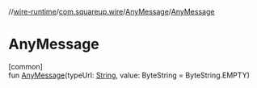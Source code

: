 //[wire-runtime](../../../index.md)/[com.squareup.wire](../index.md)/[AnyMessage](index.md)/[AnyMessage](-any-message.md)

# AnyMessage

[common]\
fun [AnyMessage](-any-message.md)(typeUrl: [String](https://kotlinlang.org/api/latest/jvm/stdlib/kotlin/-string/index.html), value: ByteString = ByteString.EMPTY)
